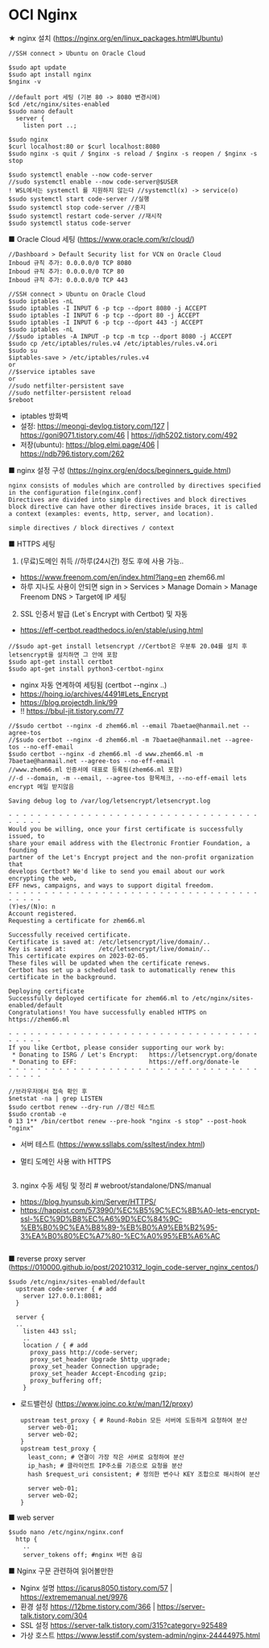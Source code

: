 # OCI Nginx

★ nginx 설치 (https://nginx.org/en/linux_packages.html#Ubuntu)

```
//SSH connect > Ubuntu on Oracle Cloud

$sudo apt update
$sudo apt install nginx
$nginx -v

//default port 세팅 (기본 80 -> 8080 변경시에)
$cd /etc/nginx/sites-enabled
$sudo nano default
  server {
    listen port ..;

$sudo nginx
$curl localhost:80 or $curl localhost:8080
$sudo nginx -s quit / $nginx -s reload / $nginx -s reopen / $nginx -s stop
 
$sudo systemctl enable --now code-server
//sudo systemctl enable --now code-server@$USER
! WSL에서는 systemctl 를 지원하지 않는다 //systemctl(x) -> service(o)
$sudo systemctl start code-server //실행
$sudo systemctl stop code-server //중지
$sudo systemctl restart code-server //재시작
$sudo systemctl status code-server 
```

■ Oracle Cloud 세팅 (https://www.oracle.com/kr/cloud/)
```
//Dashboard > Default Security list for VCN on Oracle Cloud 
Inboud 규칙 추가: 0.0.0.0/0 TCP 8080
Inboud 규칙 추가: 0.0.0.0/0 TCP 80
Inboud 규칙 추가: 0.0.0.0/0 TCP 443

//SSH connect > Ubuntu on Oracle Cloud
$sudo iptables -nL
$sudo iptables -I INPUT 6 -p tcp --dport 8080 -j ACCEPT
$sudo iptables -I INPUT 6 -p tcp --dport 80 -j ACCEPT
$sudo iptables -I INPUT 6 -p tcp --dport 443 -j ACCEPT
$sudo iptables -nL
//$sudo iptables -A INPUT -p tcp -m tcp --dport 8080 -j ACCEPT
$sudo cp /etc/iptables/rules.v4 /etc/iptables/rules.v4.ori
$sudo su
$iptables-save > /etc/iptables/rules.v4
or
//$service iptables save
or
//sudo netfilter-persistent save
//sudo netfilter-persistent reload
$reboot
```

- iptables 방화벽
- 설정: https://meongj-devlog.tistory.com/127 | https://goni9071.tistory.com/46 | https://jdh5202.tistory.com/492
- 저장(ubuntu): https://blog.elmi.page/406 | https://ndb796.tistory.com/262

■ nginx 설정 구성 (https://nginx.org/en/docs/beginners_guide.html)
```
nginx consists of modules which are controlled by directives specified in the configuration file(nginx.conf)
Directives are divided into simple directives and block directives
block directive can have other directives inside braces, it is called a context (examples: events, http, server, and location).

simple directives / block directives / context
```

■ HTTPS 세팅
1. (무료)도메인 취득 //하루(24시간) 정도 후에 사용 가능..
- https://www.freenom.com/en/index.html?lang=en
zhem66.ml
- 하루 지나도 사용이 안되면 sign in > Services > Manage Domain > Manage Freenom DNS > Target에 IP 세팅
2. SSL 인증서 발급 (Let`s Encrypt with Certbot) 및 자동 
- https://eff-certbot.readthedocs.io/en/stable/using.html
```
//$sudo apt-get install letsencrypt //Certbot은 우분투 20.04를 설치 후 letsencrypt을 설치하면 그 안에 포함
$sudo apt-get install certbot
$sudo apt-get install python3-certbot-nginx
```
- nginx 자동 연계하여 세팅됨 (certbot --nginx ..)
- https://hoing.io/archives/4491#Lets_Encrypt
- https://blog.projectdh.link/99
- !! https://bbul-jit.tistory.com/77
```
//$sudo certbot --nginx -d zhem66.ml --email 7baetae@hanmail.net --agree-tos
//$sudo certbot --nginx -d zhem66.ml -m 7baetae@hanmail.net --agree-tos --no-eff-email
$sudo certbot --nginx -d zhem66.ml -d www.zhem66.ml -m 7baetae@hanmail.net --agree-tos --no-eff-email
//www.zhem66.ml 인증서에 대표로 등록됨(zhem66.ml 포함)
//-d --domain, -m --email, --agree-tos 항목체크, --no-eff-email lets encrypt 메일 받지않음 

Saving debug log to /var/log/letsencrypt/letsencrypt.log

- - - - - - - - - - - - - - - - - - - - - - - - - - - - - - - - - - - - - - - -
Would you be willing, once your first certificate is successfully issued, to
share your email address with the Electronic Frontier Foundation, a founding
partner of the Let's Encrypt project and the non-profit organization that
develops Certbot? We'd like to send you email about our work encrypting the web,
EFF news, campaigns, and ways to support digital freedom.
- - - - - - - - - - - - - - - - - - - - - - - - - - - - - - - - - - - - - - - -
(Y)es/(N)o: n
Account registered.
Requesting a certificate for zhem66.ml

Successfully received certificate.
Certificate is saved at: /etc/letsencrypt/live/domain/..
Key is saved at:         /etc/letsencrypt/live/domain/..
This certificate expires on 2023-02-05.
These files will be updated when the certificate renews.
Certbot has set up a scheduled task to automatically renew this certificate in the background.

Deploying certificate
Successfully deployed certificate for zhem66.ml to /etc/nginx/sites-enabled/default
Congratulations! You have successfully enabled HTTPS on https://zhem66.ml

- - - - - - - - - - - - - - - - - - - - - - - - - - - - - - - - - - - - - - - -
If you like Certbot, please consider supporting our work by:
 * Donating to ISRG / Let's Encrypt:   https://letsencrypt.org/donate
 * Donating to EFF:                    https://eff.org/donate-le
- - - - - - - - - - - - - - - - - - - - - - - - - - - - - - - - - - - - - - - -

//브라우저에서 접속 확인 후
$netstat -na | grep LISTEN
$sudo certbot renew --dry-run //갱신 테스트
$sudo crontab -e
0 13 1** /bin/certbot renew --pre-hook "nginx -s stop" --post-hook "nginx"
```

- 서버 테스트 (https://www.ssllabs.com/ssltest/index.html)

- 멀티 도메인 사용 with HTTPS
  ```
  
  ```

3. nginx 수동 세팅 및 정리 # webroot/standalone/DNS/manual
- https://blog.hyunsub.kim/Server/HTTPS/
- https://happist.com/573990/%EC%B5%9C%EC%8B%A0-lets-encrypt-ssl-%EC%9D%B8%EC%A6%9D%EC%84%9C-%EB%B0%9C%EA%B8%89-%EB%B0%A9%EB%B2%95-3%EA%B0%80%EC%A7%80-%EC%A0%95%EB%A6%AC
```
```

■ reverse proxy server (https://010000.github.io/post/20210312_login_code-server_nginx_centos/)
```
$sudo /etc/nginx/sites-enabled/default
  upstream code-server { # add
    server 127.0.0.1:8081;
  }
  
  server { 
  ..
    listen 443 ssl;
    ..
    location / { # add
      proxy_pass http://code-server;
      proxy_set_header Upgrade $http_upgrade;
      proxy_set_header Connection upgrade;
      proxy_set_header Accept-Encoding gzip;
      proxy_buffering off;
    }
```
- 로드밸런싱 (https://www.joinc.co.kr/w/man/12/proxy)
  ```
  upstream test_proxy { # Round-Robin 모든 서버에 도등하게 요청하여 분산
    server web-01;
    server web-02;
  }
  upstream test_proxy {
    least_conn; # 연결이 가장 작은 서버로 요청하여 분산
    ip_hash; # 클라이언트 IP주소를 기준으로 요청을 분산
    hash $request_uri consistent; # 정의한 변수나 KEY 조합으로 해시하여 분산
    
    server web-01;
    server web-02;
  }
  ```
  
■ web server
```
$sudo nano /etc/nginx/nginx.conf
  http {
    ..
    server_tokens off; #nginx 버전 숨김
```


■ Nginx 구문 관련하여 읽어볼만한
- Nginx 설명 https://icarus8050.tistory.com/57 | https://extrememanual.net/9976
- 환경 설정 https://12bme.tistory.com/366 | https://server-talk.tistory.com/304
- SSL 설정 https://server-talk.tistory.com/315?category=925489
- 가상 호스트 https://www.lesstif.com/system-admin/nginx-24444975.html

